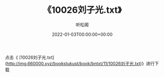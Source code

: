 ﻿---
title:  《10026刘子光.txt》
date:   2022-01-03T00:00:00+00:00
author: 听松阁
layout: post
permalink: /10026刘子光/
categories: 小说
tags: [小说]
---

点击《 [10026刘子光.txt](<a href="http://img.660000.xyz/bookstukust/book/bntxt/11/10026" target=_blank>http://img.660000.xyz/bookstukust/book/bntxt/11/10026刘子光.txt)》进行下载